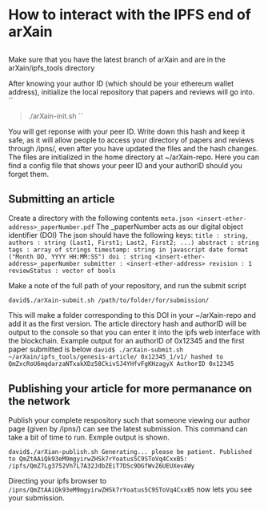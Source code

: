 # How to interact with the IPFS end of arXain

## 
Make sure that you have the latest branch of arXain and are in the arXain/ipfs_tools directory

After knowing your author ID (which should be your ethereum wallet address), initialize the local repository that papers and reviews will go into.
``
>./arXain-init.sh <insert-ether-address>
``

You will get  reponse with your peer ID. Write down this hash and keep it safe, as it will allow people to access your directory of papers and reviews through /ipns/<peerID>, even after you have updated the files and the hash changes. The files are initialized in the home directory at ~/arXain-repo. Here you can find a config file that shows your peer ID and your authorID should you forget them.

## Submitting an article
Create a directory with the following contents
``
meta.json
<insert-ether-address>_paperNumber.pdf
``
The <ether-address>_paperNumber acts as our digital object identifier (DOI)
The json should have the following keys:
``
title : string,
authors : string (Last1, First1; Last2, First2; ...)
abstract : string
tags : array of strings
timestamp: string in javascript date format ("Month DD, YYYY HH:MM:SS")
doi : string <insert-ether-address>_paperNumber
submitter : <insert-ether-address>
revision : 1
reviewStatus : vector of bools
``

Make a note of the full path of your repository, and run the submit script

``
david$./arXain-submit.sh /path/to/folder/for/submission/
``

This will make a folder corresponding to this DOI in your ~/arXain-repo and add it as the first version. The article directory hash and authorID will be output to the console so that you can enter it into the ipfs web interface with the blockchain. Example output for an authorID of 0x12345 and the first paper submitted is below
``
david$ ./arXain-submit.sh ~/arXain/ipfs_tools/genesis-article/
0x12345_1/v1/ hashed to QmZxcRoU6mqdarzaNTxakXDz58CkivSJ4YHfvFgKHzagyX
AuthorID 0x12345
``

## Publishing your article for more permanance on the network
Publish your complete respository such that someone viewing our author page (given by /ipns/<peerID>) can see the latest submission. This command can take a bit of time to run. Exmple output is shown.

``
david$./arXian-publish.sh
Generating... please be patient.
Published to QmZtAAiQk93eM9mgyirwZHSk7rYoatus5C9SToVq4CxxB5: /ipfs/QmZ7Lg3752Vh7L7A32JdbZEiT7DSc9DGfWvZ6UEUXevAWy
``

Directing your ipfs browser to ``/ipns/QmZtAAiQk93eM9mgyirwZHSk7rYoatus5C9SToVq4CxxB5`` now lets you see your submission.

